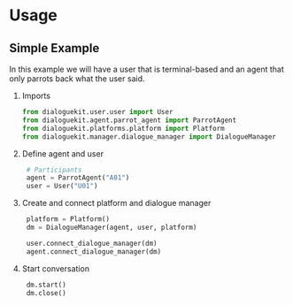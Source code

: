 # Usage

## Simple Example

In this example we will have a user that is terminal-based and an agent that
only parrots back what the user said.

1. Imports

    ```python
    from dialoguekit.user.user import User
    from dialoguekit.agent.parrot_agent import ParrotAgent
    from dialoguekit.platforms.platform import Platform
    from dialoguekit.manager.dialogue_manager import DialogueManager
    ```

2. Define agent and user

   ```python
    # Participants
    agent = ParrotAgent("A01")
    user = User("U01")
    ```

3. Create and connect platform and dialogue manager

   ```python
    platform = Platform()
    dm = DialogueManager(agent, user, platform)

    user.connect_dialogue_manager(dm)
    agent.connect_dialogue_manager(dm)
    ```

4. Start conversation

   ```python
    dm.start()
    dm.close()
    ```

